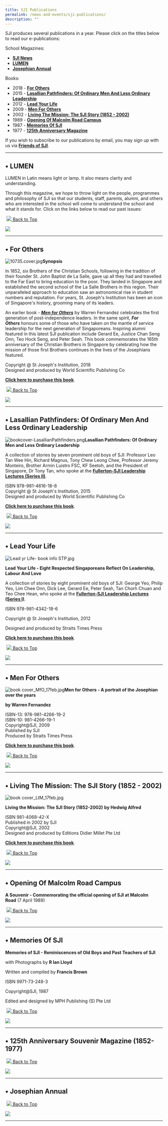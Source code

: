 ```yaml
---
title: SJI Publications
permalink: /news-and-events/sji-publications/
description: ""
---
```

SJI produces several publications in a year. Please click on the titles below to read our e-publications:

  

School Magazines:

*   **[SJI News](https://www.sji.edu.sg/news-and-events/news-highlights)**
*   **[LUMEN](https://www.sji.edu.sg/news-and-events/sji-publications#_ptoh_105040)**
*   [**Josephian Annual**](https://www.sji.edu.sg/news-and-events/sji-publications#_ptoh_105065)

Books:

*   2018 - [**For Others**](https://www.sji.edu.sg/news-and-events/sji-publications#_ptoh_105054)
*   2015 - [**Lasallian Pathfinders: Of Ordinary Men And Less Ordinary Leadership**](https://www.sji.edu.sg/news-and-events/sji-publications#_ptoh_105055)
*   2012 - [**Lead Your Life**](https://www.sji.edu.sg/news-and-events/sji-publications#_ptoh_105056)
*   2009 - [**Men For Others**](https://www.sji.edu.sg/news-and-events/sji-publications#_ptoh_105057)
*   2002 - [**Living The Mission: The SJI Story (1852 - 2002)**](https://www.sji.edu.sg/news-and-events/sji-publications#_ptoh_105058)
*   1989 - [**Opening Of Malcolm Road Campus**](https://www.sji.edu.sg/news-and-events/sji-publications#_ptoh_105059)
*   1987 - [**Memories Of SJI**](https://www.sji.edu.sg/news-and-events/sji-publications#_ptoh_105060)
*   1977 - [**125th Anniversary Magazine**](https://www.sji.edu.sg/news-and-events/sji-publications#_ptoh_105061)

If you wish to subscribe to our publications by email, you may sign up with us via [**Friends of SJI**](https://www.sji.edu.sg/community/friends-of-sji).

  

* * *

• LUMEN
-------

LUMEN in Latin means light or lamp. It also means clarity and understanding.

  

Through this magazine, we hope to throw light on the people, programmes and philosophy of SJI so that our students, staff, parents, alumni, and others who are interested in the school will come to understand the school and what it stands for. Click on the links below to read our past issues:

 [![](https://www.sji.edu.sg/rs/cc/icon/graphite/arrow-up.png) Back to Top](https://www.sji.edu.sg/news-and-events/sji-publications#lo_main)

![](https://www.sji.edu.sg/pix/spacer.gif)

  
  

* * *

• For Others
------------

![10735.cover.jpg](https://www.sji.edu.sg/qql/slot/u560/SJI%20Shop/Catalogue/10735.cover.jpg)**Synopsis**

In 1852, six Brothers of the Christian Schools, following in the tradition of their founder St. John Baptist de La Salle, gave up all they had and travelled to the Far East to bring education to the poor. They landed in Singapore and established the second school of the La Salle Brothers in this region. Their unparalleled approach to education saw an astronomical rise in student numbers and reputation. For years, St. Joseph's Institution has been an icon of Singapore's history, grooming many of its leaders.

  

An earlier book - [**_Men for Others_**](https://www.sji.edu.sg/about-sji/sji-shop#_ptoh_81488) by Warren Fernandez celebrates the first generation of post-independence leaders. In the same spirit, **_For Others_** honours some of those who have taken on the mantle of service leadership for the next generation of Singaporeans. Inspiring alumni featured in this latest SJI publication include Gerard Ee, Justice Chan Seng Onn, Teo Hock Seng, and Peter Seah. This book commemorates the 165th anniversary of the Christian Brothers in Singapore by celebrating how the mission of those first Brothers continues in the lives of the Josephians featured.

  
Copyright @ St Joseph's Institution, 2018  
Designed and produced by World Scientific Publishing Co  
  
[**Click here to purchase this book**](https://www.sji.edu.sg/about-sji/sji-shop#_ptoh_81484).

 [![](https://www.sji.edu.sg/rs/cc/icon/graphite/arrow-up.png) Back to Top](https://www.sji.edu.sg/news-and-events/sji-publications#lo_main)

![](https://www.sji.edu.sg/pix/spacer.gif)

  

* * *

• Lasallian Pathfinders: Of Ordinary Men And Less Ordinary Leadership
---------------------------------------------------------------------

![bookcover-LasallianPathfinders.png](https://www.sji.edu.sg/qql/slot/u560/SJI%20Shop/Catalogue/bookcover-LasallianPathfinders.png)**Lasallian Pathfinders: Of Ordinary Men and Less Ordinary Leadership**  
  

A collection of stories by seven prominent old boys of SJI: Professor Leo Tan Wee Hin, Richard Magnus, Tony Chew Leong Chee, Professor Jeremy Monteiro, Brother Armin Luistro FSC, KF Seetoh, and the President of Singapore, Dr Tony Tan, who spoke at the [**Fullerton-SJI Leadership Lectures (Series II)**](https://www.sji.edu.sg/news-and-events/the-fullerton-sji-leadership-lectures).

  
ISBN 978-981-4616-18-8  
Copyright @ St Joseph's Institution, 2015  
Designed and produced by World Scientific Publishing Co  
  

[**Click here to purchase this book**](https://www.sji.edu.sg/about-sji/sji-shop#_ptoh_81485).

  
  
  
  

 [![](https://www.sji.edu.sg/rs/cc/icon/graphite/arrow-up.png) Back to Top](https://www.sji.edu.sg/news-and-events/sji-publications#lo_main)

![](https://www.sji.edu.sg/pix/spacer.gif)

  

* * *

• Lead Your Life
----------------

![Lead yr Life- book info STP.jpg](https://www.sji.edu.sg/qql/slot/u560/SJI%20Shop/Catalogue/Lead%20yr%20Life-%20book%20info%20STP.jpg)

**Lead Your Life - Eight Respected Singaporeans Reflect On Leadership, Labour And Love**

  

A collection of stories by eight prominent old boys of SJI: George Yeo, Philip Yeo, Lim Chee Onn, Dick Lee, Gerard Ee, Peter Seah, Tan Chorh Chuan and Teo Chee Hean, who spoke at the [**Fullerton-SJI Leadership Lectures (Series I)**](https://www.sji.edu.sg/news-and-events/the-fullerton-sji-leadership-lectures).

  

ISBN 978-981-4342-18-6

Copyright @ St Joseph's Institution, 2012

Designed and produced by Straits Times Press

  

[**Click here to purchase this book**](https://www.sji.edu.sg/about-sji/sji-shop#_ptoh_81486).

  

 [![](https://www.sji.edu.sg/rs/cc/icon/graphite/arrow-up.png) Back to Top](https://www.sji.edu.sg/news-and-events/sji-publications#lo_main)

![](https://www.sji.edu.sg/pix/spacer.gif)

  

* * *

• Men For Others
----------------

![book cover_MfO_17feb.jpg](https://www.sji.edu.sg/qql/slot/u560/SJI%20Shop/Catalogue/book%20cover_MfO_17feb.jpg)**Men for Others - A portrait of the Josephian over the years**  

**by Warren Fernandez**

  
ISBN-13: 978-981-4266-19-2  
ISBN-10: 981-4266-19-1  
Copyright@SJI, 2009  
Published by SJI  
Produced by Straits Times Press  
  

[**Click here to purchase this book**](https://www.sji.edu.sg/about-sji/sji-shop#_ptoh_81488).

  

 [![](https://www.sji.edu.sg/rs/cc/icon/graphite/arrow-up.png) Back to Top](https://www.sji.edu.sg/news-and-events/sji-publications#lo_main)

![](https://www.sji.edu.sg/pix/spacer.gif)

  

* * *

• Living The Mission: The SJI Story (1852 - 2002)
-------------------------------------------------

![book cover_LtM_17feb.jpg](https://www.sji.edu.sg/qql/slot/u560/SJI%20Shop/Catalogue/book%20cover_LtM_17feb.jpg)  
  
**Living the Mission: The SJI Story (1852-2002)** **by Hedwig Alfred**  
  
ISBN 981-4068-42-X  
Published in 2002 by SJI  
Copyright@SJI, 2002  
Designed and produced by Editions Didier Millet Pte Ltd  
  

[**Click here to purchase this book**](https://www.sji.edu.sg/about-sji/sji-shop#_ptoh_81487).

  
  

 [![](https://www.sji.edu.sg/rs/cc/icon/graphite/arrow-up.png) Back to Top](https://www.sji.edu.sg/news-and-events/sji-publications#lo_main)

![](https://www.sji.edu.sg/pix/spacer.gif)

  

* * *

• Opening Of Malcolm Road Campus
--------------------------------

**A Souvenir - Commemorating the official opening of SJI at Malcolm Road** (7 April 1989)  

 [![](https://www.sji.edu.sg/rs/cc/icon/graphite/arrow-up.png) Back to Top](https://www.sji.edu.sg/news-and-events/sji-publications#lo_main)

![](https://www.sji.edu.sg/pix/spacer.gif)

  
  

* * *

• Memories Of SJI
-----------------

**Memories of SJI - Reminiscences of Old Boys and Past Teachers of SJI**  

with Photographs by **R Ian Lloyd**

Written and compiled by **Francis Brown**

  

ISBN 9971-73-248-3

Copyright@SJI, 1987

Edited and designed by MPH Publishing (S) Pte Ltd

  

 [![](https://www.sji.edu.sg/rs/cc/icon/graphite/arrow-up.png) Back to Top](https://www.sji.edu.sg/news-and-events/sji-publications#lo_main)

![](https://www.sji.edu.sg/pix/spacer.gif)

  
  

* * *

• 125th Anniversary Souvenir Magazine (1852-1977)
-------------------------------------------------

  

 [![](https://www.sji.edu.sg/rs/cc/icon/graphite/arrow-up.png) Back to Top](https://www.sji.edu.sg/news-and-events/sji-publications#lo_main)

![](https://www.sji.edu.sg/pix/spacer.gif)

  

* * *

• Josephian Annual
------------------

 [![](https://www.sji.edu.sg/rs/cc/icon/graphite/arrow-up.png) Back to Top](https://www.sji.edu.sg/news-and-events/sji-publications#lo_main)

![](https://www.sji.edu.sg/pix/spacer.gif)

  
  

* * *